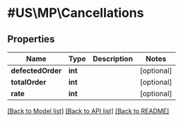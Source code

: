 # #US\MP\Cancellations

## Properties

Name | Type | Description | Notes
------------ | ------------- | ------------- | -------------
**defectedOrder** | **int** |  | [optional]
**totalOrder** | **int** |  | [optional]
**rate** | **int** |  | [optional]


[[Back to Model list]](../) [[Back to API list]](../../Api/US/MP) [[Back to README]](../../README.md)

